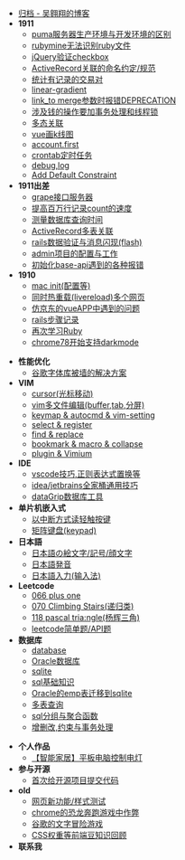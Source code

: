 - [归档 - 吴翱翔的博客](/)
- **1911**
    - [puma服务器生产环境与开发环境的区别](2019/11_2/puma_production)
    - [rubymine无法识别ruby文件](2019/11_2/rubymine_not_recognize_rb)
    - [jQuery验证checkbox](2019/11_2/checkbox_jquery_validate)
    - [ActiveRecord关联的命名约定/规范](2019/11_2/includes_assocation)
    - [统计有记录的交易对](2019/11_2/select-distinct)
    - [linear-gradient](2019/11_2/linear-gradient-warn)
    - [link_to merge参数时报错DEPRECATION](2019/11_2/link_to-merge-warning)
    - [涉及钱的操作要加事务处理和线程锁](2019/11_2/data-lock)
    - [多态关联](2019/11_2/ploy-associate)
    - [vue画k线图](2019/11_2/k-line-vue)
    - [account.first](2019/11_2/account-first)
    - [crontab定时任务](2019/11_2/crontab)
    - [debug,log](2019/11_2/rails-debug-log)
    - [Add Default Constraint](2019/11_2/add-default-constraint)
- **1911出差**
    - [grape接口服务器](2019/11_1/grape)
    - [提高百万行记录count的速度](2019/11_1/millions-count.md)
    - [测量数据库查询时间](2019/11_1/measure-qurey-time)
    - [ActiveRecord多表关联](/2019/11_1/join-query)
    - [rails数据验证与消息闪现(flash)](2019/11_1/validates)
    - [admin项目的配置与工作](2019/11_1/project-admin)
    - [初始化base-api遇到的各种报错](2019/11_1/base-api-error.md)
- **1910**
    - [mac init(配置等)](2019/10/mac-init)
    - [同时热重载(livereload)多个网页](2019/10/multi-livereload.md)
    - [仿京东的vueAPP中遇到的问题](2019/10/jd-vue-problem)
    - [rails步骤记录](2019/10/rails-step)
    - [再次学习Ruby](2019/10/ruby-restudy)
    - [chrome78开始支持darkmode](2019/10/chrome-dark-mode)
<!-- archive -->
- **性能优化**
    - [谷歌字体库被墙的解决方案](old/google-font-block-solution)
- **VIM**
    - [cursor(光标移动)](archive/vim/cursor)
    - [vim多文件编辑(buffer,tab,分屏)](archive/vim/multi-files)
    - [keymap & autocmd & vim-setting](archive/vim/keymap)
    - [select & register](archive/vim/select)
    - [find & replace](archive/vim/find)
    - [bookmark & macro & collapse](archive/vim/bookmark)
    - [plugin & Vimium](archive/vim/plugin)
- **IDE**
    - [vscode技巧,正则表达式置换等](archive/IDE/vscode/index)
    - [idea/jetbrains全家桶通用技巧](archive/IDE/idea)
    - [dataGrip数据库工具](archive/IDE/datagrip)
- **单片机嵌入式**
    - [以中断方式读轻触按键](archive/embedded/button-interrupt/index)
    - [矩阵键盘(keypad)](archive/embedded/keypad/index)
- **日本語**
    - [日本語の絵文字/記号/顔文字](archive/japanese/kigou)
    - [日本語発音](archive/japanese/hatsuon)
    - [日本語入力(输入法)](archive/japanese/nyuuryoku)
- **Leetcode**
    - [066 plus one](archive/leetcode/066-plus-one)
    - [070 Climbing Stairs(递归类)](archive/leetcode/070-climbing-stairs)
    - [118 pascal tria:ngle(杨辉三角)](archive/leetcode/118-pascal-triangle)
    - [leetcode简单题/API题](archive/leetcode/leetcode-easy)
- **数据库**
    - [database](archive/database/database)
    - [Oracle数据库](archive/database/oracle-database/index)
    - [sqlite](archive/database/sqlite)
    - [sql基础知识](archive/database/sql-basic)
    - [Oracle的emp表迁移到sqlite](archive/database/oracle-migrate-to-sqlite/index)
    - [多表查询](archive/database/join)
    - [sql分组与聚合函数](archive/database/sql-group)
    - [增删改,约束与事务处理](archive/database/sql-update)
<!-- /archive -->
- **个人作品**
    - [【智能家居】平板电脑控制电灯](old/rpi-gpio.md)
- **参与开源**
    - [首次给开源项目提交代码](old/pull-request-to-scoop/index)
- **old**
    - [网页新功能/样式测试](old/test)
    - [chrome的恐龙奔跑游戏中作弊](old/chrome-game-cheat/index)
    - [谷歌的文字冒险游戏](old/google-text-adventure)
    - [CSS权重等前端豆知识回顾](old/css-specificity)
- **联系我**
    <!-- - [我的简历](old/resume.html) -->